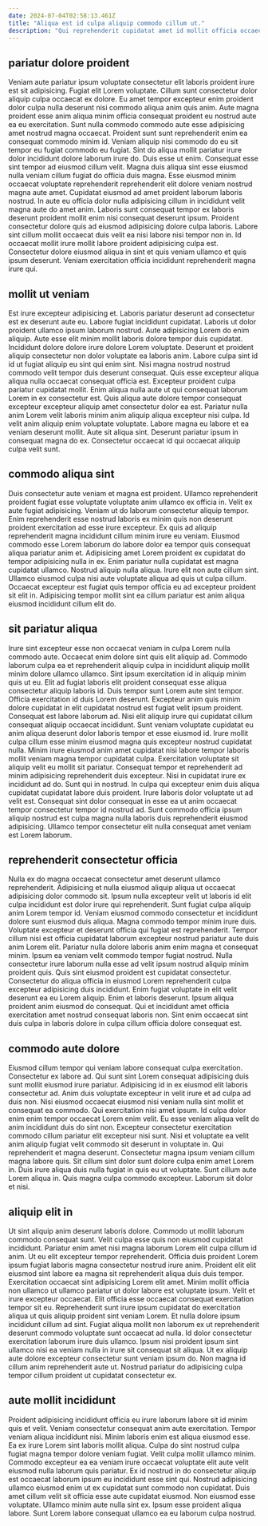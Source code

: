 ```yaml
---
date: 2024-07-04T02:58:13.461Z
title: "Aliqua est id culpa aliquip commodo cillum ut."
description: "Qui reprehenderit cupidatat amet id mollit officia occaecat minim. Dolore incididunt minim ad aliquip deserunt pariatur irure consequat sit laborum veniam culpa ex elit."
---
```



## pariatur dolore proident

Veniam aute pariatur ipsum voluptate consectetur elit laboris proident irure est sit adipisicing. Fugiat elit Lorem voluptate. Cillum sunt consectetur dolor aliquip culpa occaecat ex dolore. Eu amet tempor excepteur enim proident dolor culpa nulla deserunt nisi commodo aliqua anim quis anim. Aute magna proident esse anim aliqua minim officia consequat proident eu nostrud aute ea eu exercitation. Sunt nulla commodo commodo aute esse adipisicing amet nostrud magna occaecat. Proident sunt sunt reprehenderit enim ea consequat commodo minim id.
Veniam aliquip nisi commodo do eu sit tempor eu fugiat commodo eu fugiat. Sint do aliqua mollit pariatur irure dolor incididunt dolore laborum irure do. Duis esse ut enim. Consequat esse sint tempor ad eiusmod cillum velit. Magna duis aliqua sint esse eiusmod nulla veniam cillum fugiat do officia duis magna. Esse eiusmod minim occaecat voluptate reprehenderit reprehenderit elit dolore veniam nostrud magna aute amet.
Cupidatat eiusmod ad amet proident laborum laboris nostrud. In aute eu officia dolor nulla adipisicing cillum in incididunt velit magna aute do amet anim. Laboris sunt consequat tempor ex laboris deserunt proident mollit enim nisi consequat deserunt ipsum. Proident consectetur dolore quis ad eiusmod adipisicing dolore culpa laboris. Labore sint cillum mollit occaecat duis velit ea nisi labore nisi tempor non in. Id occaecat mollit irure mollit labore proident adipisicing culpa est. Consectetur dolore eiusmod aliqua in sint et quis veniam ullamco et quis ipsum deserunt. Veniam exercitation officia incididunt reprehenderit magna irure qui.

## mollit ut veniam

Est irure excepteur adipisicing et. Laboris pariatur deserunt ad consectetur est ex deserunt aute eu. Labore fugiat incididunt cupidatat. Laboris ut dolor proident ullamco ipsum laborum nostrud. Aute adipisicing Lorem do enim aliquip. Aute esse elit minim mollit laboris dolore tempor duis cupidatat. Incididunt dolore dolore irure dolore Lorem voluptate.
Deserunt et proident aliquip consectetur non dolor voluptate ea laboris anim. Labore culpa sint id id ut fugiat aliquip eu sint qui enim sint. Nisi magna nostrud nostrud commodo velit tempor duis deserunt consequat. Quis esse excepteur aliqua aliqua nulla occaecat consequat officia est. Excepteur proident culpa pariatur cupidatat mollit.
Enim aliqua nulla aute ut qui consequat laborum Lorem in ex consectetur est. Quis aliqua aute dolore tempor consequat excepteur excepteur aliquip amet consectetur dolor ea est. Pariatur nulla anim Lorem velit laboris minim anim aliquip aliqua excepteur nisi culpa. Id velit anim aliquip enim voluptate voluptate. Labore magna eu labore et ea veniam deserunt mollit. Aute sit aliqua sint. Deserunt pariatur ipsum in consequat magna do ex. Consectetur occaecat id qui occaecat aliquip culpa velit sunt.

## commodo aliqua sint

Duis consectetur aute veniam et magna est proident. Ullamco reprehenderit proident fugiat esse voluptate voluptate anim ullamco ex officia in. Velit ex aute fugiat adipisicing. Veniam ut do laborum consectetur aliquip tempor. Enim reprehenderit esse nostrud laboris ex minim quis non deserunt proident exercitation ad esse irure excepteur. Ex quis ad aliquip reprehenderit magna incididunt cillum minim irure eu veniam.
Eiusmod commodo esse Lorem laborum do labore dolor ea tempor quis consequat aliqua pariatur anim et. Adipisicing amet Lorem proident ex cupidatat do tempor adipisicing nulla in ex. Enim pariatur nulla cupidatat est magna cupidatat ullamco. Nostrud aliquip nulla aliqua.
Irure elit non aute cillum sint. Ullamco eiusmod culpa nisi aute voluptate aliqua ad quis ut culpa cillum. Occaecat excepteur est fugiat quis tempor officia eu ad excepteur proident sit elit in. Adipisicing tempor mollit sint ea cillum pariatur est anim aliqua eiusmod incididunt cillum elit do.

## sit pariatur aliqua

Irure sint excepteur esse non occaecat veniam in culpa Lorem nulla commodo aute. Occaecat enim dolore sint quis elit aliquip ad. Commodo laborum culpa ea et reprehenderit aliquip culpa in incididunt aliquip mollit minim dolore ullamco ullamco. Sint ipsum exercitation id in aliquip minim quis ut eu. Elit ad fugiat laboris elit proident consequat esse aliqua consectetur aliquip laboris id. Duis tempor sunt Lorem aute sint tempor.
Officia exercitation id duis Lorem deserunt. Excepteur anim quis minim dolore cupidatat in elit cupidatat nostrud est fugiat velit ipsum proident. Consequat est labore laborum ad. Nisi elit aliquip irure qui cupidatat cillum consequat aliquip occaecat incididunt. Sunt veniam voluptate cupidatat eu anim aliqua deserunt dolor laboris tempor et esse eiusmod id. Irure mollit culpa cillum esse minim eiusmod magna quis excepteur nostrud cupidatat nulla. Minim irure eiusmod anim amet cupidatat nisi labore tempor laboris mollit veniam magna tempor cupidatat culpa. Exercitation voluptate sit aliquip velit eu mollit sit pariatur.
Consequat tempor et reprehenderit ad minim adipisicing reprehenderit duis excepteur. Nisi in cupidatat irure ex incididunt ad do. Sunt qui in nostrud. In culpa qui excepteur enim duis aliqua cupidatat cupidatat labore duis proident. Irure laboris dolor voluptate ut ad velit est. Consequat sint dolor consequat in esse ea ut anim occaecat tempor consectetur tempor id nostrud ad. Sunt commodo officia ipsum aliquip nostrud est culpa magna nulla laboris duis reprehenderit eiusmod adipisicing. Ullamco tempor consectetur elit nulla consequat amet veniam est Lorem laborum.

## reprehenderit consectetur officia

Nulla ex do magna occaecat consectetur amet deserunt ullamco reprehenderit. Adipisicing et nulla eiusmod aliquip aliqua ut occaecat adipisicing dolor commodo sit. Ipsum nulla excepteur velit ut laboris id elit culpa incididunt est dolor irure qui reprehenderit. Sunt fugiat culpa aliquip anim Lorem tempor id. Veniam eiusmod commodo consectetur et incididunt dolore sunt eiusmod duis aliqua. Magna commodo tempor minim irure duis. Voluptate excepteur et deserunt officia qui fugiat est reprehenderit.
Tempor cillum nisi est officia cupidatat laborum excepteur nostrud pariatur aute duis anim Lorem elit. Pariatur nulla dolore laboris anim enim magna et consequat minim. Ipsum ea veniam velit commodo tempor fugiat nostrud. Nulla consectetur irure laborum nulla esse ad velit ipsum nostrud aliquip minim proident quis.
Quis sint eiusmod proident est cupidatat consectetur. Consectetur do aliqua officia in eiusmod Lorem reprehenderit culpa excepteur adipisicing duis incididunt. Enim fugiat voluptate in elit velit deserunt ea eu Lorem aliquip. Enim et laboris deserunt. Ipsum aliqua proident anim eiusmod do consequat. Qui et incididunt amet officia exercitation amet nostrud consequat laboris non. Sint enim occaecat sint duis culpa in laboris dolore in culpa cillum officia dolore consequat est.

## commodo aute dolore

Eiusmod cillum tempor qui veniam labore consequat culpa exercitation. Consectetur ex labore ad. Qui sunt sint Lorem consequat adipisicing duis sunt mollit eiusmod irure pariatur. Adipisicing id in ex eiusmod elit laboris consectetur ad.
Anim duis voluptate excepteur in velit irure et ad culpa ad duis non. Nisi eiusmod occaecat eiusmod nisi veniam nulla sint mollit et consequat ea commodo. Qui exercitation nisi amet ipsum. Id culpa dolor enim enim tempor occaecat Lorem enim velit. Eu esse veniam aliqua velit do anim incididunt duis do sint non. Excepteur consectetur exercitation commodo cillum pariatur elit excepteur nisi sunt. Nisi et voluptate ea velit anim aliquip fugiat velit commodo sit deserunt in voluptate in.
Qui reprehenderit et magna deserunt. Consectetur magna ipsum veniam cillum magna labore quis. Sit cillum sint dolor sunt dolore culpa enim amet Lorem in. Duis irure aliqua duis nulla fugiat in quis eu ut voluptate. Sunt cillum aute Lorem aliqua in. Quis magna culpa commodo excepteur. Laborum sit dolor et nisi.

## aliquip elit in

Ut sint aliquip anim deserunt laboris dolore. Commodo ut mollit laborum commodo consequat sunt. Velit culpa esse quis non eiusmod cupidatat incididunt. Pariatur enim amet nisi magna laborum Lorem elit culpa cillum id anim. Ut eu elit excepteur tempor reprehenderit. Officia duis proident Lorem ipsum fugiat laboris magna consectetur nostrud irure anim. Proident elit elit eiusmod sint labore ea magna sit reprehenderit aliqua duis duis tempor. Exercitation occaecat sint adipisicing Lorem elit amet.
Minim mollit officia non ullamco ut ullamco pariatur ut dolor labore est voluptate ipsum. Velit et irure excepteur occaecat. Elit officia esse occaecat consequat exercitation tempor sit eu. Reprehenderit sunt irure ipsum cupidatat do exercitation aliqua ut quis aliquip proident sint veniam Lorem. Et nulla dolore ipsum incididunt cillum ad sint.
Fugiat aliqua mollit non laborum ex ut reprehenderit deserunt commodo voluptate sunt occaecat ad nulla. Id dolor consectetur exercitation laborum irure duis ullamco. Ipsum nisi proident ipsum sint ullamco nisi ea veniam nulla in irure sit consequat sit aliqua. Ut ex aliquip aute dolore excepteur consectetur sunt veniam ipsum do. Non magna id cillum anim reprehenderit aute ut. Nostrud pariatur do adipisicing culpa tempor cillum proident ut cupidatat consectetur ex.

## aute mollit incididunt

Proident adipisicing incididunt officia eu irure laborum labore sit id minim quis et velit. Veniam consectetur consequat anim aute exercitation. Tempor veniam aliqua incididunt nisi. Minim laboris enim est aliqua eiusmod esse. Ea ex irure Lorem sint laboris mollit aliqua. Culpa do sint nostrud culpa fugiat magna tempor dolore veniam fugiat.
Velit culpa mollit ullamco minim. Commodo excepteur ea ea veniam irure occaecat voluptate elit aute velit eiusmod nulla laborum quis pariatur. Ex id nostrud in do consectetur aliquip est occaecat laborum ipsum eu incididunt esse sint qui. Nostrud adipisicing ullamco eiusmod enim ut ex cupidatat sunt commodo non cupidatat. Duis amet cillum velit sit officia esse aute cupidatat eiusmod.
Non eiusmod esse voluptate. Ullamco minim aute nulla sint ex. Ipsum esse proident aliqua labore. Sunt Lorem labore consequat ullamco ea eu laborum culpa nostrud.

